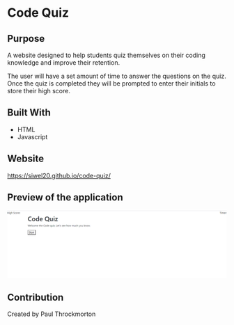 # Code Quiz

## Purpose

A website designed to help students quiz themselves on their coding knowledge and improve their retention. 

The user will have a set amount of time to answer the questions on the quiz. Once the quiz is completed they will be prompted to enter their initials to store their high score. 

## Built With

* HTML 
* Javascript

## Website

https://siwel20.github.io/code-quiz/ 

## Preview of the application

![image](assets/images/home-page.PNG)

## Contribution

Created by Paul Throckmorton